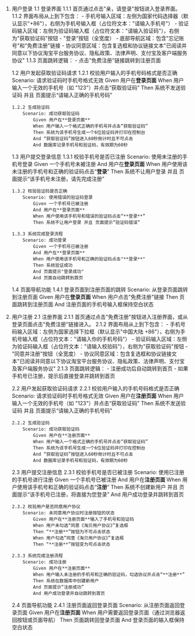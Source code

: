 1.  用户登录
    1.1 登录界面
        1.1.1 首页通过点击"亲，请登录"按钮进入登录界面。
        1.1.2 界面布局从上到下包含：
            - 手机号输入区域：左侧为国家代码选择器（默认显示"+86"），右侧为手机号输入框（占位符文本："请输入手机号"）
            - 验证码输入区域：左侧为验证码输入框（占位符文本："请输入验证码"），右侧为"获取验证码"按钮
            - "登录"按钮（全宽度）
            - 底部导航区域：包含"忘记账号"和"免费注册"链接
            - 协议同意区域：包含复选框和协议链接文本"已阅读并同意以下协议淘宝平台服务协议、隐私政策、法律声明、支付宝及客户端服务协议"
        1.1.3 页面跳转逻辑：
            - 点击"免费注册"链接跳转到注册页面

    1.2 用户发起获取验证码请求
        1.2.1 校验用户输入的手机号码格式是否正确
            Scenario: 请求验证码时手机号格式无效
                Given 用户在**登录页面**
                When 用户输入一个无效的手机号（如 "123"）并点击“获取验证码”
                Then 系统不发送验证码 并且 页面提示“请输入正确的手机号码”

        1.2.2 生成验证码
            Scenario: 成功获取验证码
                Given 用户在**登录页面**
                When 用户输入一个格式正确的手机号并点击“获取验证码”
                Then 系统为该手机号生成一个6位验证码并打印在控制台
                And “获取验证码”按钮进入60秒倒计时且不可点击
                And 数据库记录手机号和验证码，有效期为60秒

    1.3 用户提交登录信息
        1.3.1 校验手机号是否已注册
            Scenario: 使用未注册的手机号登录
                Given 一个手机号未被注册
                And 用户在**登录页面**
                When 用户使用该未注册的手机号和正确的验证码点击“**登录**”
                Then 系统不让用户登录 并且 页面提示“该手机号未注册，请先完成注册”

        1.3.2 校验验证码是否正确
            Scenario: 使用错误的验证码登录
                Given 一个手机号已被注册
                And 用户在**登录页面**
                When 用户使用该手机号和错误的验证码点击“**登录**”
                Then 系统不让用户登录 并且 页面提示“验证码错误”

        1.3.3 系统完成登录流程
            Scenario: 成功登录
                Given 一个手机号已被注册
                And 用户在**登录页面**
                When 用户使用该手机号和正确的验证码点击"**登录**"
                Then 系统验证成功
                And 页面提示"登录成功"
                And 页面自动跳转到首页

    1.4 页面导航功能
        1.4.1 登录页面到注册页面的跳转
            Scenario: 从登录页面跳转到注册页面
                Given 用户在**登录页面**
                When 用户点击"免费注册"链接
                Then 页面跳转到注册页面
                And 注册页面的手机号输入框保持空白状态

2.  用户注册
    2.1 注册界面
        2.1.1 首页通过点击"免费注册"按钮进入注册界面，或从登录页面点击"免费注册"链接进入。
        2.1.2 界面布局从上到下包含：
            - 手机号码输入区域：左侧为国家选择下拉框（默认显示"中国大陆 +86"），右侧为手机号输入框（占位符文本："请输入你的手机号码"）
            - 验证码输入区域：左侧为验证码输入框（占位符文本："请输入校验码"），右侧为"获取验证码"按钮
            - "同意并注册"按钮（全宽度）
            - 协议同意区域：包含复选框和协议链接文本"已阅读并同意以下协议淘宝平台服务协议、隐私政策、法律声明、支付宝及客户端服务协议"
        2.1.3 页面跳转逻辑：
            - 注册成功后自动跳转到首页
            - 如果手机号已注册，提示后直接登录并跳转到首页

    2.2 用户发起获取验证码请求
        2.2.1 校验用户输入的手机号码格式是否正确
            Scenario: 请求验证码时手机号格式无效
                Given 用户在**注册页面**
                When 用户输入一个无效的手机号（如 "123"）并点击“获取验证码”
                Then 系统不发送验证码 并且 页面提示“请输入正确的手机号码”

        2.2.2 生成验证码
            Scenario: 成功获取验证码
                Given 用户在**注册页面**
                When 用户输入一个格式正确的手机号并点击“获取验证码”
                Then 系统为该手机号生成一个6位验证码并打印在控制台
                And “获取验证码”按钮进入60秒倒计时且不可点击
                And 数据库记录手机号和验证码，有效期为60秒

    2.3 用户提交注册信息
        2.3.1 校验手机号是否已被注册
            Scenario: 使用已注册的手机号进行注册
                Given 一个手机号已被注册
                And 用户在**注册页面**
                When 用户使用该手机号和正确的验证码点击“**注册**”
                Then 系统不创建新用户 并且 页面提示“该手机号已注册，将直接为您登录”
                And 用户成功登录并跳转到首页

        2.3.2 校验用户是否同意用户协议
            Scenario: 未同意用户协议时注册按钮的状态
                Given 用户在**注册页面**输入了手机号和验证码
                When 用户未勾选“同意《淘贝用户协议》”复选框
                Then “**注册**”按钮为不可点击状态
                When 用户勾选“同意《淘贝用户协议》”复选框
                Then “**注册**”按钮变为可点击状态

        2.3.3 系统完成注册流程
            Scenario: 成功注册
                Given 用户在**注册页面**
                When 用户输入未注册的手机号和正确的验证码，勾选协议并点击“**注册**”
                Then 系统在数据库中创建新用户
                And 页面提示“注册成功”
                And 用户成功登录并自动跳转到首页

    2.4 页面导航功能
        2.4.1 注册页面返回登录页面
            Scenario: 从注册页面返回登录页面
                Given 用户在**注册页面**
                When 用户需要返回登录页面（通过浏览器返回按钮或页面导航）
                Then 页面跳转回登录页面
                And 登录页面的输入框保持空白状态